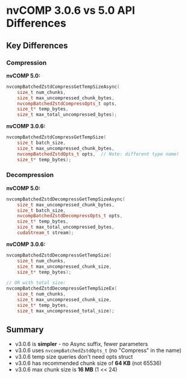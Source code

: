 # nvCOMP 3.0.6 vs 5.0 API Differences

## Key Differences

### Compression

**nvCOMP 5.0:**
```cpp
nvcompBatchedZstdCompressGetTempSizeAsync(
    size_t num_chunks,
    size_t max_uncompressed_chunk_bytes,
    nvcompBatchedZstdCompressOpts_t opts,
    size_t* temp_bytes,
    size_t max_total_uncompressed_bytes);
```

**nvCOMP 3.0.6:**
```cpp
nvcompBatchedZstdCompressGetTempSize(
    size_t batch_size,
    size_t max_uncompressed_chunk_bytes,
    nvcompBatchedZstdOpts_t opts,  // Note: different type name!
    size_t* temp_bytes);
```

### Decompression

**nvCOMP 5.0:**
```cpp
nvcompBatchedZstdDecompressGetTempSizeAsync(
    size_t max_uncompressed_chunk_bytes,
    size_t batch_size,
    nvcompBatchedZstdDecompressOpts_t opts,
    size_t* temp_bytes,
    size_t max_total_uncompressed_bytes,
    cudaStream_t stream);
```

**nvCOMP 3.0.6:**
```cpp
nvcompBatchedZstdDecompressGetTempSize(
    size_t num_chunks,
    size_t max_uncompressed_chunk_size,
    size_t* temp_bytes);

// OR with total size:
nvcompBatchedZstdDecompressGetTempSizeEx(
    size_t num_chunks,
    size_t max_uncompressed_chunk_size,
    size_t* temp_bytes,
    size_t max_uncompressed_total_size);
```

## Summary
- v3.0.6 is **simpler** - no Async suffix, fewer parameters
- v3.0.6 uses `nvcompBatchedZstdOpts_t` (no "Compress" in the name)
- v3.0.6 temp size queries don't need opts struct
- v3.0.6 has recommended chunk size of **64 KB** (not 65536)
- v3.0.6 max chunk size is **16 MB** (1 << 24)

